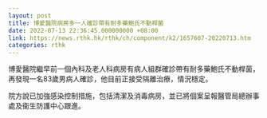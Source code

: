```yaml
---
layout: post
title: 博愛醫院病房多一人確診帶有耐多藥鮑氏不動桿菌
date: 2022-07-13 22:36:45.000000000 +08:00
link: https://news.rthk.hk/rthk/ch/component/k2/1657607-20220713.htm
categories: rthk
---
```


博愛醫院繼早前一個內科及老人科病房有病人組群確診帶有耐多藥鮑氏不動桿菌，再發現一名83歲男病人確診，他目前正接受隔離治療，情況穩定。

院方說已加強感染控制措施，包括清潔及消毒病房，並已將個案呈報醫管局總辦事處及衞生防護中心跟進。
